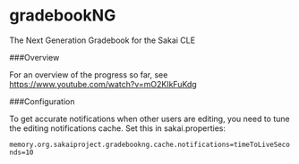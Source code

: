 gradebookNG
===========

The Next Generation Gradebook for the Sakai CLE

###Overview

For an overview of the progress so far, see https://www.youtube.com/watch?v=mO2KIkFuKdg


###Configuration

To get accurate notifications when other users are editing, you need to tune the editing notifications cache. Set this in sakai.properties:

`memory.org.sakaiproject.gradebookng.cache.notifications=timeToLiveSeconds=10`

